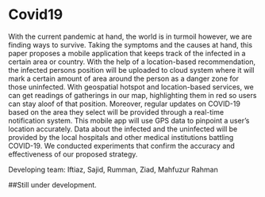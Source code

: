 # Covid19

With the current pandemic at hand, the world is in turmoil however,
we are finding ways to survive. Taking the symptoms and the causes
at hand, this paper proposes a mobile application that keeps track
of the infected in a certain area or country. With the help of a
location-based recommendation, the infected persons position will
be uploaded to cloud system where it will mark a certain amount
of area around the person as a danger zone for those uninfected. With
geospatial hotspot and location-based services, we can get readings
of gatherings in our map, highlighting them in red so users can
stay aloof of that position. Moreover, regular updates on COVID-19
based on the area they select will be provided through a real-time
notification system. This mobile app will use GPS data to pinpoint a
user’s location accurately. Data about the infected and the uninfected
will be provided by the local hospitals and other medical institutions
battling COVID-19. We conducted experiments that confirm the
accuracy and effectiveness of our proposed strategy.

Developing team: Iftiaz, Sajid, Rumman, Ziad, Mahfuzur Rahman

##Still under development.

